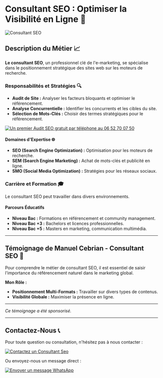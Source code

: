 # Consultant SEO : Optimiser la Visibilité en Ligne 🚀

![Consultant SEO]([https://via.placeholder.com/1024x300?](https://www.seo-france.net/wp-content/uploads/2013/12/seo-image.jpg)text=Consultant+SEO) 

## Description du Métier 📈

**Le consultant SEO**, un professionnel clé de l'e-marketing, se spécialise dans le positionnement stratégique des sites web sur les moteurs de recherche.

### Responsabilités et Stratégies 🔍

- **Audit de Site :** Analyser les facteurs bloquants et optimiser le référencement.
- **Analyse Concurrentielle :** Identifier les concurrents et les cibles du site.
- **Sélection de Mots-Clés :** Choisir des termes stratégiques pour le référencement.

[![Un premier Audit SEO gratuit par téléphone au 06 52 70 07 50](https://img.shields.io/badge/-Appeler%20le%2006%2052%2070%2007%2050-blue?style=for-the-badge)](tel:+33652700750)

#### Domaines d'Expertise 🌐

- **SEO (Search Engine Optimization) :** Optimisation pour les moteurs de recherche.
- **SEM (Search Engine Marketing) :** Achat de mots-clés et publicité en ligne.
- **SMO (Social Media Optimization) :** Stratégies pour les réseaux sociaux.

### Carrière et Formation 🎓

Le consultant SEO peut travailler dans divers environnements.

#### Parcours Éducatifs

- **Niveau Bac :** Formations en référencement et community management.
- **Niveau Bac +3 :** Bachelors et licences professionnelles.
- **Niveau Bac +5 :** Masters en marketing, communication multimédia.

---

## Témoignage de Manuel Cebrian - Consultant SEO 🌟

Pour comprendre le métier de consultant SEO, il est essentiel de saisir l'importance du référencement naturel dans le marketing global.

**Mon Rôle :**

- **Positionnement Multi-Formats :** Travailler sur divers types de contenus.
- **Visibilité Globale :** Maximiser la présence en ligne.

---

*Ce témoignage a été sponsorisé.*

---

## Contactez-Nous 📞

Pour toute question ou consultation, n'hésitez pas à nous contacter :

[![Contactez un Consultant Seo](https://img.shields.io/badge/-Contactez--nous-green?style=for-the-badge)](https://consultant.net.fr/contact)

Ou envoyez-nous un message direct :

[![Envoyer un message WhatsApp](https://img.shields.io/badge/-Envoyer%20un%20message%20WhatsApp-blue?style=for-the-badge)](https://wa.me/33652700750?text=Je%20souhaite%20contacter%20un%20Consultant%20Seo)

